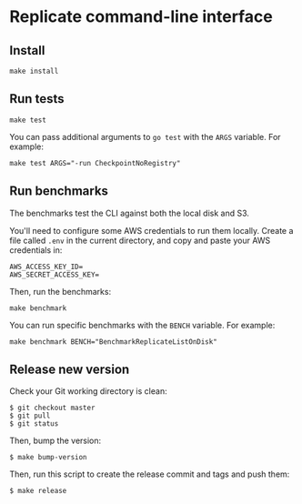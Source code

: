 # Replicate command-line interface

## Install

    make install

## Run tests

    make test

You can pass additional arguments to `go test` with the `ARGS` variable. For example:

    make test ARGS="-run CheckpointNoRegistry"

## Run benchmarks

The benchmarks test the CLI against both the local disk and S3.

You'll need to configure some AWS credentials to run them locally. Create a file called `.env` in the current directory, and copy and paste your AWS credentials in:

    AWS_ACCESS_KEY_ID=
    AWS_SECRET_ACCESS_KEY=

Then, run the benchmarks:

    make benchmark

You can run specific benchmarks with the `BENCH` variable. For example:

    make benchmark BENCH="BenchmarkReplicateListOnDisk"

## Release new version

Check your Git working directory is clean:

    $ git checkout master
    $ git pull
    $ git status

Then, bump the version:

    $ make bump-version

Then, run this script to create the release commit and tags and push them:

    $ make release
